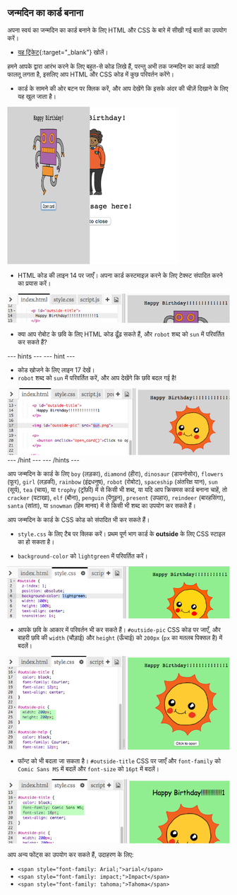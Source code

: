 ## जन्मदिन का कार्ड बनाना

अपना स्वयं का जन्मदिन का कार्ड बनाने के लिए HTML और CSS के बारे में सीखी गई बातों का उपयोग करें।

+ [यह ट्रिंकेट](http://jumpto.cc/web-card){:target="_blank"} खोलें।

हमने आपके द्वारा आरंभ करने के लिए बहुत-से कोड लिखे हैं, परन्तु अभी तक जन्मदिन का कार्ड काफ़ी फालतू लगता है, इसलिए आप HTML और CSS कोड में कुछ परिवर्तन करेंगे।

+ कार्ड के सामने की ओर बटन पर क्लिक करें, और आप देखेंगे कि इसके अंदर की चीज़ें दिखाने के लिए यह खुल जाता है।

![screenshot](images/birthday-click.png)

+ HTML कोड की लाइन 14 पर जाएँ। अपना कार्ड कस्टमाइज़ करने के लिए टेक्स्ट संपादित करने का प्रयास करें।

![screenshot](images/birthday-card-html.png)

+ क्या आप रोबोट के छवि के लिए HTML कोड ढूँढ़ सकते हैं, और `robot` शब्द को `sun` में परिवर्तित कर सकते हैं?

--- hints ---
--- hint ---
+ कोड खोजने के लिए लाइन 17 देखें।
+ `robot` शब्द को `sun` में परिवर्तित करें, और आप देखेंगे कि छवि बदल गई है!

![screenshot](images/birthday-card-sun.png)
--- /hint ---
--- /hints ---

आप जन्मदिन के कार्ड के लिए `boy` (लड़का), `diamond` (हीरा), `dinosaur` (डायनोसोर), `flowers` (फूर), `girl` (लड़की), `rainbow` (इंद्रधनुष), `robot` (रोबोट), `spaceship` (अंतरिक्ष यान), `sun` (सूर्य), `tea` (चाय), या `trophy` (ट्रॉफ़ी) में से किसी भी शब्द, या यदि आप क्रिसमस कार्ड बनाना चाहें, तो `cracker` (पटाखा), `elf` (बौना), `penguin` (पेंगुइन), `present` (उपहार), `reindeer` (बारहसिंगा), `santa` (सांता), या `snowman` (हिम मानव) में से किसी भी शब्द का उपयोग कर सकते हैं।

आप जन्मदिन के कार्ड के CSS कोड को संपादित भी कर सकते हैं।

+ `style.css` के लिए टैब पर क्लिक करें। प्रथम पूर्ण भाग कार्ड के **outside** के लिए CSS स्टाइल का हो सकता है।

+ `background-color` को `lightgreen` में परिवर्तित करें।

![screenshot](images/birthday-card-outside.png)

+ आपके छवि के आकार में परिवर्तन भी कर सकते हैं। `#outside-pic` CSS कोड पर जाएँ, और बाहरी छवि की `width` (चौड़ाई) और `height` (ऊँचाई) को `200px` (`px` का मतलब पिक्सल है) में बदलें।

![screenshot](images/birthday-card-size.png)

+ फॉन्ट को भी बदला जा सकता है। `#outside-title` CSS पर जाएँ और `font-family` को `Comic Sans MS` में बदलें और `font-size` को `16pt` में बदलें।

![screenshot](images/birthday-card-font.png)

आप अन्य फोंट्स का उपयोग कर सकते हैं, उदाहरण के लिए:
+ `<span style="font-family: Arial;">arial</span>`
+ `<span style="font-family: impact;">Impact</span>`
+ `<span style="font-family: tahoma;">Tahoma</span>`
